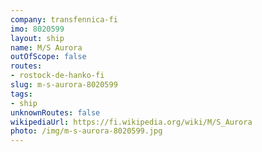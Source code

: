 ```yaml
---
company: transfennica-fi
imo: 8020599
layout: ship
name: M/S Aurora
outOfScope: false
routes:
- rostock-de-hanko-fi
slug: m-s-aurora-8020599
tags:
- ship
unknownRoutes: false
wikipediaUrl: https://fi.wikipedia.org/wiki/M/S_Aurora
photo: /img/m-s-aurora-8020599.jpg
---
```

